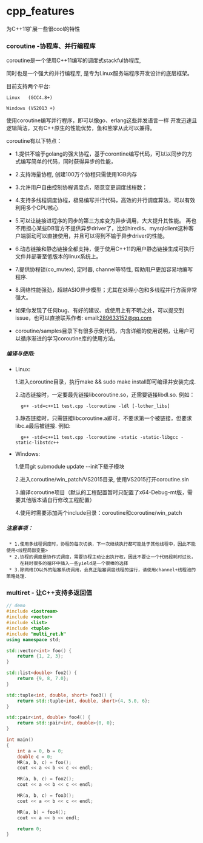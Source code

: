# cpp_features

为C++11扩展一些很cool的特性


### coroutine  -协程库、并行编程库

coroutine是一个使用C++11编写的调度式stackful协程库,

同时也是一个强大的并行编程库, 是专为Linux服务端程序开发设计的底层框架。

目前支持两个平台:

    Linux   (GCC4.8+)
    
    Windows (VS2013 +)

使用coroutine编写并行程序，即可以像go、erlang这些并发语言一样
开发迅速且逻辑简洁，又有C++原生的性能优势，鱼和熊掌从此可以兼得。

coroutine有以下特点：
 *   1.提供不输于golang的强大协程，基于corontine编写代码，可以以同步的方式编写简单的代码，同时获得异步的性能，
 *   2.支持海量协程, 创建100万个协程只需使用1GB内存
 *   3.允许用户自由控制协程调度点，随意变更调度线程数；
 *   4.支持多线程调度协程，极易编写并行代码，高效的并行调度算法，可以有效利用多个CPU核心
 *   5.可以让链接进程序的同步的第三方库变为异步调用，大大提升其性能。
      再也不用担心某些DB官方不提供异步driver了，比如hiredis、mysqlclient这种客户端驱动可以直接使用，并且可以得到不输于异步driver的性能。
 *   6.动态链接和静态链接全都支持，便于使用C++11的用户静态链接生成可执行文件并部署至低版本的linux系统上。
 *   7.提供协程锁(co_mutex), 定时器, channel等特性, 帮助用户更加容易地编写程序. 
 *   8.网络性能强劲，超越ASIO异步模型；尤其在处理小包和多线程并行方面非常强大。
 
 *   如果你发现了任何bug、有好的建议、或使用上有不明之处，可以提交到issue，也可以直接联系作者:
      email:289633152@qq.com

 *   coroutine/samples目录下有很多示例代码，内含详细的使用说明，让用户可以循序渐进的学习coroutine库的使用方法。
 
##### 编译与使用:
 *    Linux: 
 
        1.进入coroutine目录，执行make && sudo make install即可编译并安装完成.

        2.动态链接时，一定要最先链接libcoroutine.so，还需要链接libdl.so. 例如：
        
            g++ -std=c++11 test.cpp -lcoroutine -ldl [-lother_libs]
            
        3.静态链接时，只需链接libcoroutine.a即可，不要求第一个被链接，但要求libc.a最后被链接. 例如:
        
            g++ -std=c++11 test.cpp -lcoroutine -static -static-libgcc -static-libstdc++

 *    Windows: 
 
        1.使用git submodule update --init下载子模块
        
        2.进入coroutine/win_patch/VS2015目录, 使用VS2015打开coroutine.sln
        
        3.编译coroutine项目（默认的工程配置暂时只配置了x64-Debug-mt版，需要其他版本请自行修改工程配置）
        
        4.使用时需要添加两个include目录：coroutine和coroutine/win_patch

##### 注意事项：
     * 1.使用多线程调度时，协程的每次切换，下一次继续执行都可能处于其他线程中，因此不能使用<线程局部变量>
     * 2.协程的调度是协作式调度，需要协程主动让出执行权，因此不要让一个代码段耗时过长，
         在耗时很多的循环中插入一些yield是一个很棒的选择
     * 3.除网络IO以外的阻塞系统调用，会真正阻塞调度线程的运行，请使用channel+线程池的策略处理.






### multiret   - 让C++支持多返回值

~~~~~~~~~~cpp
// demo
#include <iostream>
#include <vector>
#include <list>
#include <tuple>
#include "multi_ret.h"
using namespace std;

std::vector<int> foo() {
    return {1, 2, 3};
}

std::list<double> foo2() {
    return {9, 8, 7.0};
}

std::tuple<int, double, short> foo3() {
    return std::tuple<int, double, short>{4, 5.0, 6};
}

std::pair<int, double> foo4() {
    return std::pair<int, double>{0, 0};
}

int main()
{
    int a = 0, b = 0;
    double c = 0;
    MR(a, b, c) = foo();
    cout << a << b << c << endl;

    MR(a, b, c) = foo2();
    cout << a << b << c << endl;

    MR(a, b, c) = foo3();
    cout << a << b << c << endl;

    MR(a, b) = foo4();
    cout << a << b << endl;

    return 0;
}
~~~~~~~~~~
